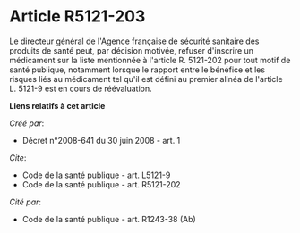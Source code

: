# Article R5121-203

Le directeur général de l'Agence française de sécurité sanitaire des produits de santé peut, par décision motivée, refuser
d'inscrire un médicament sur la liste mentionnée à l'article R. 5121-202 pour tout motif de santé publique, notamment lorsque
le rapport entre le bénéfice et les risques liés au médicament tel qu'il est défini au premier alinéa de l'article L. 5121-9
est en cours de réévaluation.

**Liens relatifs à cet article**

_Créé par_:

  - Décret n°2008-641 du 30 juin 2008 - art. 1

_Cite_:

  - Code de la santé publique - art. L5121-9
  - Code de la santé publique - art. R5121-202

_Cité par_:

  - Code de la santé publique - art. R1243-38 (Ab)
